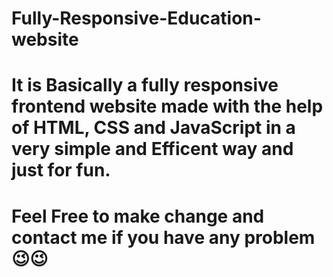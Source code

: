 # Fully-Responsive-Education-website

# It is Basically a fully responsive frontend website made with the help of HTML, CSS and JavaScript in a very simple and Efficent way and just for fun.

   # Feel Free to make change and contact me if you have any problem😉😉

